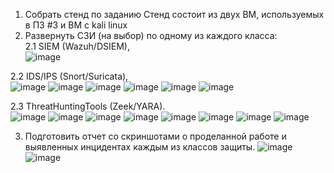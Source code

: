  1. Собрать стенд по заданию
Стенд состоит из двух ВМ, используемых в ПЗ #3 и ВМ с kali linux      
 2. Развернуть СЗИ (на выбор) по одному из каждого класса:  
2.1 SIEM (Wazuh/DSIEM),  
![image](https://github.com/user-attachments/assets/fe717574-5920-4e4c-8bb0-04639e0d1d00)

2.2 IDS/IPS (Snort/Suricata),   
![image](https://github.com/user-attachments/assets/1c529169-6851-481d-9252-160ff8a8f27f)
![image](https://github.com/user-attachments/assets/1951e052-85f5-47b0-909d-68b42ca0a779)
![image](https://github.com/user-attachments/assets/07465b0e-ad02-4d2e-aaf8-c7b965ee36ac)
![image](https://github.com/user-attachments/assets/6c061be7-7c61-4c5b-8ab2-20dca87207d8)
![image](https://github.com/user-attachments/assets/d9cb88b0-b4c8-49b3-889b-e1ad464334f5)
![image](https://github.com/user-attachments/assets/ffd6ca00-22a8-4c95-a3e1-dac4ee37d308)

2.3 ThreatHuntingTools (Zeek/YARA).  
![image](https://github.com/user-attachments/assets/85a525da-779f-4ccc-a013-2abdd46fa894)
![image](https://github.com/user-attachments/assets/e51e75aa-0dd3-4609-a3d7-dec8b21f332b)
![image](https://github.com/user-attachments/assets/000c8fcf-1b1e-40b4-8afd-317e6d8d2de4)
![image](https://github.com/user-attachments/assets/d9ed274c-d1c2-40be-bad7-36564ccb8973)
![image](https://github.com/user-attachments/assets/78e4035b-0133-4eea-8f52-2384c5bdb84b)
![image](https://github.com/user-attachments/assets/d96cc712-52fa-44d2-bd7c-7b79196f2921)
![image](https://github.com/user-attachments/assets/50daa1f6-8722-48e4-91ff-5868abab248d)
![image](https://github.com/user-attachments/assets/bf33f054-ab56-4fd7-a598-05466b2118ea)

 3. Подготовить отчет со скриншотами о проделанной работе и выявленных
 инцидентах каждым из классов защиты.
![image](https://github.com/user-attachments/assets/0168c310-4098-4949-9deb-b1662f8be657)
![image](https://github.com/user-attachments/assets/d450a478-bf67-43cd-9c21-96c8b1b79c19)

